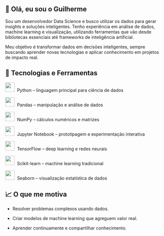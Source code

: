 ## 👋 Olá, eu sou o Guilherme

Sou um desenvolvedor Data Science e busco utilizar os dados para gerar insights e soluções inteligentes.
Tenho experiência em análise de dados, machine learning e visualização, utilizando ferramentas que vão desde bibliotecas essenciais até frameworks de inteligência artificial.

Meu objetivo é transformar dados em decisões inteligentes, sempre buscando aprender novas tecnologias e aplicar conhecimento em projetos de impacto real.

## 🧰 Tecnologias e Ferramentas
<!-- Linguagens e Tecnologias -->

<img src="https://cdn.jsdelivr.net/gh/devicons/devicon/icons/python/python-original.svg" width="30"/>  Python – linguagem principal para ciência de dados

<img src="https://cdn.jsdelivr.net/gh/devicons/devicon/icons/pandas/pandas-original.svg" width="30"/>  Pandas – manipulação e análise de dados

<img src="https://cdn.jsdelivr.net/gh/devicons/devicon/icons/numpy/numpy-original.svg" width="30"/>  NumPy – cálculos numéricos e matrizes

<img src="https://cdn.jsdelivr.net/gh/devicons/devicon/icons/jupyter/jupyter-original.svg" width="30"/>  Jupyter Notebook – prototipagem e experimentação interativa

<img src="https://cdn.jsdelivr.net/gh/devicons/devicon/icons/tensorflow/tensorflow-original.svg" width="30"/>  TensorFlow – deep learning e redes neurais

<img src="https://cdn.jsdelivr.net/gh/devicons/devicon/icons/scikitlearn/scikitlearn-original.svg" width="30"/>  Scikit-learn – machine learning tradicional

<img src="https://seaborn.pydata.org/_images/logo-mark-lightbg.svg" width="30"/>  Seaborn – visualização estatística de dados

## 📈 O que me motiva

- Resolver problemas complexos usando dados.

- Criar modelos de machine learning que agreguem valor real.

- Aprender continuamente e compartilhar conhecimento.
